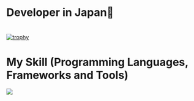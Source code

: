 
# Developer in Japan👋
#
<!-- ![hirosi1900day's GitHub stats](https://github-readme-stats.vercel.app/api?username=hirosi1900day&show_icons=true&theme=vue-dark) -->

<!-- [![Top Langs](https://github-readme-stats.vercel.app/api/top-langs/?username=hirosi1900day&layout=compact&theme=vue-dark)](https://github.com/hirosi1900day/github-readme-stats) -->

[![trophy](https://github-profile-trophy.vercel.app/?username=hirosi1900day&theme=discord)](https://github.com/hirosi1900day/github-profile-trophy)


</p>



# My Skill (Programming Languages, Frameworks and Tools)

<img src="https://skillicons.dev/icons?i=html,css,js,typescript,firebase,react,vue,next,sqlite,mysql,github,vscode,docker,laravel,php,gitlab,jquery,aws,vite,gcp,golang,rails,ruby,jest,ansible,terraform,postgres,kotlin,swift,kotilin,echo,Gin,playwright" /> <br /><br />


